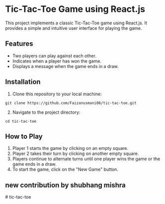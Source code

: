 

# Tic-Tac-Toe Game using React.js

This project implements a classic Tic-Tac-Toe game using React.js. It provides a simple and intuitive user interface for playing the game.

## Features

- Two players can play against each other.
- Indicates when a player has won the game.
- Displays a message when the game ends in a draw.


## Installation

1. Clone this repository to your local machine:

```
git clone https://github.com/Faizanusmani06/tic-tac-toe.git
```

2. Navigate to the project directory:

```
cd tic-tac-toe
```



## How to Play

1. Player 1 starts the game by clicking on an empty square.
2. Player 2 takes their turn by clicking on another empty square.
3. Players continue to alternate turns until one player wins the game or the game ends in a draw.
4. To start the game, click on the "New Game" button.


## new contribution by shubhang mishra
#   t i c - t a c - t o e  
 